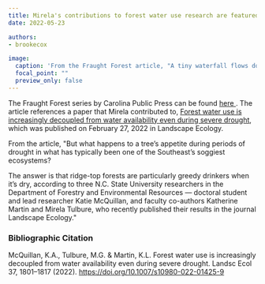```yaml
---
title: Mirela's contributions to forest water use research are featured in Fraught Forest series
date: 2022-05-23

authors:
- brookecox

image:
  caption: 'From the Fraught Forest article, "A tiny waterfall flows down the high slopes of Mount Pisgah in southwestern Buncombe County, part of a minor tributary of Hominy Creek, in December 2015. Frank Taylor / Carolina Public Press" '
  focal_point: ""
  preview_only: false
---
```


The Fraught Forest series by Carolina Public Press can be found <a href = "https://carolinapublicpress.org/53986/whipsawed-by-erratic-weather-mountain-forest-ecosystems-under-stress/"> here </a>. The article references a paper that Mirela contributed to, <a href = "https://link.springer.com/article/10.1007/s10980-022-01425-9"> Forest water use is increasingly decoupled from water availability even during severe drought</a>, which was published on February 27, 2022 in Landscape Ecology.

<!--more-->

From the article, 
"But what happens to a tree’s appetite during periods of drought in what has typically been one of the Southeast’s soggiest ecosystems? 

The answer is that ridge-top forests are particularly greedy drinkers when it’s dry, according to three N.C. State University researchers in the Department of Forestry and Environmental Resources — doctoral student and lead researcher Katie McQuillan, and faculty co-authors Katherine Martin and Mirela Tulbure, who recently published their results in the journal Landscape Ecology."

<p>

### Bibliographic Citation

McQuillan, K.A., Tulbure, M.G. & Martin, K.L. Forest water use is increasingly decoupled from water availability even during severe drought. Landsc Ecol 37, 1801–1817 (2022). https://doi.org/10.1007/s10980-022-01425-9